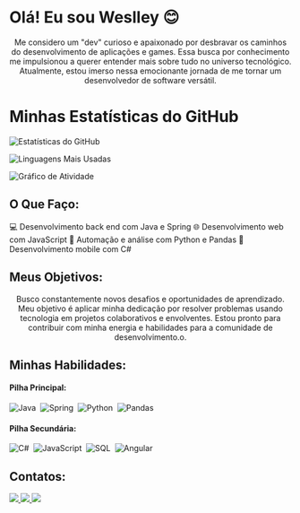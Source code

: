 # Olá! Eu sou Weslley 😊

<p align="center">Me considero um "dev" curioso e apaixonado por desbravar os caminhos do desenvolvimento de aplicações e games. Essa busca por conhecimento me impulsionou a querer entender mais sobre tudo no universo tecnológico. Atualmente, estou imerso nessa emocionante jornada de me tornar um desenvolvedor de software versátil.</p>

# Minhas Estatísticas do GitHub

![Estatísticas do GitHub](https://github-readme-stats.vercel.app/api?username=WeslleyBaptista26&show_icons=true&theme=radical)

![Linguagens Mais Usadas](https://github-readme-stats.vercel.app/api/top-langs/?username=WeslleyBaptista26&layout=compact&theme=radical)

![Gráfico de Atividade](https://activity-graph.herokuapp.com/graph?username=WeslleyBaptista26&theme=redical)




## O Que Faço:

💻 Desenvolvimento back end com Java e Spring
🌐 Desenvolvimento web com JavaScript
🤖 Automação e análise com Python e Pandas
📱 Desenvolvimento mobile com C#

## Meus Objetivos:

<p align="center">Busco constantemente novos desafios e oportunidades de aprendizado. Meu objetivo é aplicar minha dedicação por resolver problemas usando tecnologia em projetos colaborativos e envolventes. Estou pronto para contribuir com minha energia e habilidades para a comunidade de desenvolvimento.o.</p>

## Minhas Habilidades:

#### Pilha Principal:

![Java](https://img.shields.io/badge/Java-007396?style=for-the-badge&logo=java&logoColor=white)&nbsp;
![Spring](https://img.shields.io/badge/Spring-6DB33F?style=for-the-badge&logo=spring&logoColor=white)&nbsp;
![Python](https://img.shields.io/badge/Python-3776AB?style=for-the-badge&logo=python&logoColor=white)&nbsp;
![Pandas](https://img.shields.io/badge/Pandas-150458?style=for-the-badge&logo=pandas&logoColor=white)&nbsp;

#### Pilha Secundária:

![C#](https://img.shields.io/badge/C%23-239120?style=for-the-badge&logo=c-sharp&logoColor=white)&nbsp;
![JavaScript](https://img.shields.io/badge/JavaScript-F7DF1E?style=for-the-badge&logo=javascript&logoColor=black)&nbsp;
![SQL](https://img.shields.io/badge/SQL-4479A1?style=for-the-badge&logo=sql&logoColor=white)&nbsp;
![Angular](https://img.shields.io/badge/Angular-DD0031?style=for-the-badge&logo=angular&logoColor=white)&nbsp;





## Contatos:

<div> 
  <a href="https://www.instagram.com/tchurrao/" target="_blank">
    <img src="https://img.shields.io/badge/-Instagram-%23E4405F?style=for-the-badge&logo=instagram&logoColor=white">
  </a>
  <a href="mailto:weslleybaptista0@gmail.com"> 
    <img src="https://img.shields.io/badge/-Gmail-%23333?style=for-the-badge&logo=gmail&logoColor=white" target="_blank">
  </a>
  <a href="https://www.linkedin.com/in/weslleybaptista" target="_blank">
    <img src="https://img.shields.io/badge/-LinkedIn-%230077B5?style=for-the-badge&logo=linkedin&logoColor=white">
  </a> 
</div>
